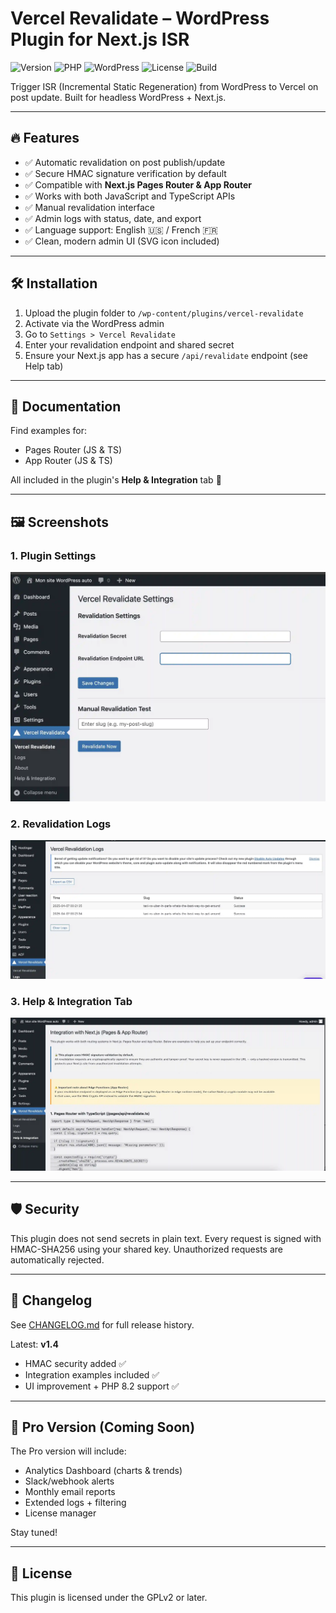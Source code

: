 # Vercel Revalidate – WordPress Plugin for Next.js ISR

![Version](https://img.shields.io/badge/version-1.5-blue.svg)
![PHP](https://img.shields.io/badge/PHP-7.4%2B-8892BF?logo=php)
![WordPress](https://img.shields.io/badge/tested%20up%20to-6.7-blue)
![License](https://img.shields.io/badge/license-GPLv2-blue)
![Build](https://github.com/arnaudmartin/vercel-revalidate/actions/workflows/build-release.yml/badge.svg)

Trigger ISR (Incremental Static Regeneration) from WordPress to Vercel on post update. Built for headless WordPress + Next.js.

---

## 🔥 Features

- ✅ Automatic revalidation on post publish/update
- ✅ Secure HMAC signature verification by default
- ✅ Compatible with **Next.js Pages Router & App Router**
- ✅ Works with both JavaScript and TypeScript APIs
- ✅ Manual revalidation interface
- ✅ Admin logs with status, date, and export
- ✅ Language support: English 🇺🇸 / French 🇫🇷
- ✅ Clean, modern admin UI (SVG icon included)

---

## 🛠 Installation

1. Upload the plugin folder to `/wp-content/plugins/vercel-revalidate`
2. Activate via the WordPress admin
3. Go to `Settings > Vercel Revalidate`
4. Enter your revalidation endpoint and shared secret
5. Ensure your Next.js app has a secure `/api/revalidate` endpoint (see Help tab)

---

## 📘 Documentation

Find examples for:
- Pages Router (JS & TS)
- App Router (JS & TS)

All included in the plugin's **Help & Integration** tab 🧩

---

## 🖼️ Screenshots

### 1. Plugin Settings
![Plugin Settings](./assets/screenshot-1.webp)

### 2. Revalidation Logs
![Revalidation Logs](./assets/screenshot-2.webp)

### 3. Help & Integration Tab
![Integration Help](./assets/screenshot-3.webp)

---

## 🛡️ Security

This plugin does not send secrets in plain text. Every request is signed with HMAC-SHA256 using your shared key. Unauthorized requests are automatically rejected.

---

## 🧾 Changelog

See [CHANGELOG.md](./CHANGELOG.md) for full release history.

Latest: **v1.4**
- HMAC security added ✅
- Integration examples included ✅
- UI improvement + PHP 8.2 support ✅

---

## 💼 Pro Version (Coming Soon)

The Pro version will include:
- Analytics Dashboard (charts & trends)
- Slack/webhook alerts
- Monthly email reports
- Extended logs + filtering
- License manager

Stay tuned!

---

## 📜 License

This plugin is licensed under the GPLv2 or later.

